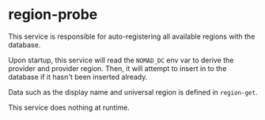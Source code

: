 # region-probe

This service is responsible for auto-registering all available regions with the database.

Upon startup, this service will read the `NOMAD_DC` env var to derive the provider and provider region. Then, it will attempt to insert in to the database if it hasn't been inserted already.

Data such as the display name and universal region is defined in `region-get`.

This service does nothing at runtime.
